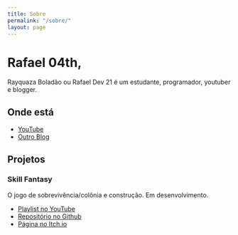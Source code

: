 ```yaml
---
title: Sobre
permalink: "/sobre/"
layout: page
---
```


# Rafael 04th,

Rayquaza Boladão ou Rafael Dev 21 é um estudante, programador, youtuber e blogger.

## Onde está

- [YouTube](https://youtube.com/channel/UCxJf-i1jIPZMrB7sp6RWIHw)
- [Outro Blog](https://rayquazaboladao.blogspot.com)

## Projetos

### Skill Fantasy
 O jogo de sobrevivência/colônia e construção. Em desenvolvimento.
  - [Playlist no YouTube](https://youtube.com/playlist?list=PLJsfx7Z0sXi7FZyrqkoQaW0OruHpnjxo-)
  - [Repositório no Github](https://github.com/rafael-dev-21/skill-fantasy)
  - [Página no Itch.io](https://rafael-dev21.itch.io/skill-fantasy)

